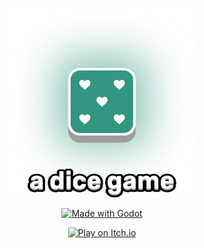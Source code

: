 <p align="center">
  <img src="assets/sprites/svgs/title.png" alt="a dice game" width="300"/>
</p>
<p align="center">
  <a href="https://godotengine.org" target="_blank">
    <img src="https://img.shields.io/badge/Made%20with-Godot-478CBF?style=for-the-badge&logo=godot-engine&logoColor=white" alt="Made with Godot" />
  </a>
</p>
<p align="center">
  <a href="https://peperidruejo.itch.io/a-dice-game" target="_blank">
    <img src="https://img.shields.io/badge/Play_on-Itch.io-FA5C5C?style=for-the-badge&logo=itch.io&logoColor=white" alt="Play on Itch.io" />
  </a>
</p>
